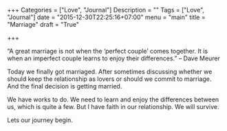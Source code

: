 +++
Categories = ["Love", "Journal"]
Description = ""
Tags = ["Love", "Journal"]
date = "2015-12-30T22:25:16+07:00"
menu = "main"
title = "Marriage"
draft = "True"

+++

“A great marriage is not when the ‘perfect couple’ comes together. It is when an imperfect couple learns to enjoy their differences.”
– Dave Meurer


Today we finally got marriaged. After sometimes discussing whether we should keep the relationship as lovers or should we commit to marriage. And the final decision is getting married.

We have works to do. We need to learn and enjoy the differences between us, which is quite a few. But I have faith in our relationship. We will survive.

Lets our journey begin.
